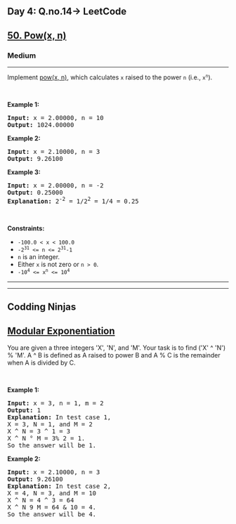 <h2>Day 4: Q.no.14-> LeetCode</h2>

<h2><a href="https://leetcode.com/problems/powx-n/">50. Pow(x, n)</a></h2><h3>Medium</h3><hr><div><p>Implement <a href="http://www.cplusplus.com/reference/valarray/pow/" target="_blank">pow(x, n)</a>, which calculates <code>x</code> raised to the power <code>n</code> (i.e., <code>x<sup>n</sup></code>).</p>

<p>&nbsp;</p>
<p><strong class="example">Example 1:</strong></p>

<pre><strong>Input:</strong> x = 2.00000, n = 10
<strong>Output:</strong> 1024.00000
</pre>

<p><strong class="example">Example 2:</strong></p>

<pre><strong>Input:</strong> x = 2.10000, n = 3
<strong>Output:</strong> 9.26100
</pre>

<p><strong class="example">Example 3:</strong></p>

<pre><strong>Input:</strong> x = 2.00000, n = -2
<strong>Output:</strong> 0.25000
<strong>Explanation:</strong> 2<sup>-2</sup> = 1/2<sup>2</sup> = 1/4 = 0.25
</pre>

<p>&nbsp;</p>
<p><strong>Constraints:</strong></p>

<ul>
	<li><code>-100.0 &lt; x &lt; 100.0</code></li>
	<li><code>-2<sup>31</sup> &lt;= n &lt;= 2<sup>31</sup>-1</code></li>
	<li><code>n</code> is an integer.</li>
	<li>Either <code>x</code> is not zero or <code>n &gt; 0</code>.</li>
	<li><code>-10<sup>4</sup> &lt;= x<sup>n</sup> &lt;= 10<sup>4</sup></code></li>
</ul>
</div>


<hr>
<hr>



<h2>Codding Ninjas</h2>

<h2><a href="https://www.codingninjas.com/codestudio/problems/modular-exponentiation_8230803?challengeSlug=striver-sde-challenge">Modular Exponentiation</a></h2><div><p>You are given a three integers 'X', 'N', and 'M'. Your task is to find ('X' ^ 'N') %
'M'. A ^ B is defined as A raised to power B and A % C is the remainder when A is divided by C.</p>

<p>&nbsp;</p>
<p><strong class="example">Example 1:</strong></p>

<pre><strong>Input:</strong> x = 3, n = 1, m = 2
<strong>Output:</strong> 1
<strong>Explanation:</strong> In test case 1,
X = 3, N = 1, and M = 2
X ^ N = 3 ^ 1 = 3
X ^ N ° M = 3% 2 = 1.
So the answer will be 1.
</pre>

<p><strong class="example">Example 2:</strong></p>

<pre><strong>Input:</strong> x = 2.10000, n = 3
<strong>Output:</strong> 9.26100
<strong>Explanation:</strong> In test case 2,
X = 4, N = 3, and M = 10
X ^ N = 4 ^ 3 = 64
X ^ N 9 M = 64 & 10 = 4.
So the answer will be 4.
</pre>

</pre>
